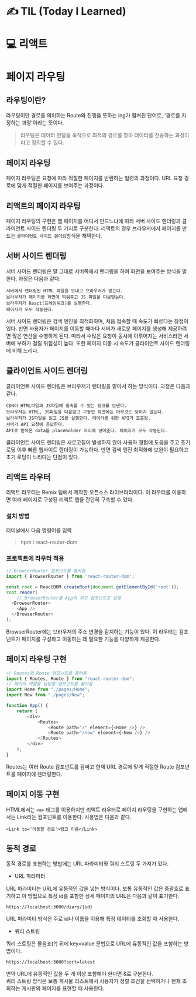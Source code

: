 # ✍ TIL (Today I Learned)

# 💻 리액트
# 페이지 라우팅
## 라우팅이란?
라우팅이란 경로를 의미하는 Route와 진행을 뜻하는 ing가 합쳐진 단어로, '경로를 지정하는 과정'이라는 뜻이다.
> 라우팅은 데이터 전달을 목적으로 최적의 경로를 찾아 데이터를 전송하는 과정이라고 정의할 수 있다.

## 페이지 라우팅
페이지 라우팅은 요청에 따라 적절한 페이지를 반환하는 일련의 과정이다. URL 요청 경로에 맞게 적절한 페이지를 보여주는 과정이다.

## 리액트의 페이지 라우팅
페이지 라우팅의 구현은 웹 페이지를 어디서 만드느냐에 따라 서버 사이드 렌더링과 클라이언트 사이드 렌더링 두 가지로 구분한다. 리액트의 경우 브라우저에서 페이지를 만드는 ```클라이언트 사이드 렌더링```방식을 채택한다.

## 서버 사이드 렌더링
서버 사이드 렌더링은 말 그대로 서버쪽에서 렌더링을 하여 화면을 보여주는 방식을 말한다. 과정은 다음과 같다.   
```
서버에서 렌더링된 HTML 파일을 보내고 브라우저가 받는다. 
브라우저가 페이지를 화면에 띄워주고 JS 파일을 다운받는다. 
브라우저가 React(프레임워크)를 실행한다.
페이지가 모두 작동된다.
```
서버 사이드 렌더링은 검색 엔진을 최적화하며, 처음 접속할 때 속도가 빠르다는 장점이 있다. 반면 사용자가 페이지를 이동할 때마다 서버가 새로운 페이지를 생성해 제공하려면 많은 연산을 수행하게 된다. 따라서 수많은 요청이 동시에 이루어지는 서비스라면 서버에 부하가 걸릴 위험성이 높다. 또한 페이지 이동 시 속도가 클라이언트 사이드 렌더링에 비해 느리다.

## 클라이언트 사이드 렌더링
클라이언트 사이드 렌더링은 브라우저가 렌더링을 맡아서 하는 방식이다. 과정은 다음과 같다.
```
CDN이 HTML파일과 JS파일에 접속할 수 있는 링크를 보낸다.
브라우저는 HTML, JS파일을 다운받고 그동안 화면에는 아무것도 보이지 않는다.
브라우저가 JS파일을 읽고 JS를 실행한다. 데이터를 위한 API가 호출됨.
서버가 API 요청에 응답한다.
API로 받아온 data를 placeholder 자리에 넣어준다. 페이지가 모두 작동된다.
```
클라이언트 사이드 렌더링은 새로고침이 발생하지 않아 사용자 경험에 도움을 주고 초기 로딩 이후 빠른 웹사이트 렌더링이 가능하다. 반면 검색 엔진 최적화에 보완이 필요하고 초기 로딩이 느리다는 단점이 있다.

## 리액트 라우터
리액트 라우터는 Remix 팀에서 제작한 오픈소스 라이브러리이다. 이 라우터를 이용하면 여러 페이지로 구성된 리액트 앱을 간단히 구축할 수 있다.

### 설치 방법
터미널에서 다음 명령어를 입력
> npm i react-router-dom

### 프로젝트에 라우터 적용
```javascript
// BrowserRouter 컴포넌트를 불러옴
import { BrowserRouter } from 'react-router-dom';

const root = ReactDOM.createRoot(document.getElementById('root'));
root.render(
    // BrowserRouter를 App의 부모 컴포넌트로 설정
  <BrowserRouter>
    <App />
  </BrowserRouter>
);
```
BrowserRouter에는 브라우저의 주소 변경을 감지하는 기능이 있다. 이 라우터는 컴포넌트가 페이지를 구성하고 이동하는 데 필요한 기능을 다양하게 제공한다.

## 페이지 라우팅 구현
```javascript
// Routes와 Route 컴포넌트를 불러옴
import { Routes, Route } from "react-router-dom";
// 페이지 역할을 담당할 컴포넌트를 불러옴
import Home from "./pages/Home";
import New from "./pages/New";

function App() {
    return (
        <div>
            <Routes>
                <Route path="/" element={<Home />} />
                <Route path="/new" element={<New />} />
            </Routes>
        </div>
    );
}
```
Routes는 여러 Route 컴포넌트를 감싸고 현재 URL 경로에 맞게 적절한 Route 컴포넌트를 페이지에 렌더링한다.

## 페이지 이동 구현
HTML에서는 ```<a>``` 태그를 이용하지만 리액트 라우터로 페이지 라우팅을 구현하는 앱에서는 Link라는 컴포넌트를 이용한다. 사용법은 다음과 같다.

``` 
<Link to='이동할 경로'>링크 이름</Link>
```

## 동적 경로
동적 경로를 표현하는 방법에는 URL 파라미터와 쿼리 스트링 두 가지가 있다.

- URL 파라미터

URL 파라미터는 URL에 유동적인 값을 넣는 방식이다. 보통 유동적인 값은 중괄호로 표기하고 이 방법으로 특정 id를 포함한 상세 페이지의 URL은 다음과 같이 표기한다.
```
https://localhost:3000/diary/{id}
```
URL 파라미터 방식은 주로 id나 이름을 이용해 특정 데이터를 조회할 때 사용한다.

- 쿼리 스트링

쿼리 스트링은 물음표(?) 뒤에 key=value 문법으로 URL에 유동적인 값을 포함하는 방법이다.
```
https://localhost:3000?sort=latest
```
만약 URL에 유동적인 값을 두 개 이상 포함해야 한다면 &로 구분한다.   
쿼리 스트링 방식은 보통 게시물 리스트에서 사용자가 정렬 조건을 선택하거나 현재 조회하는 게시판의 페이지를 표현할 때 사용한다.